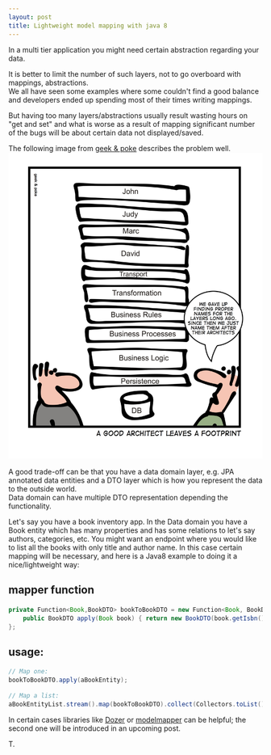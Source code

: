 ```yaml
---
layout: post
title: Lightweight model mapping with java 8
---
```


In a multi tier application you might need certain abstraction regarding your data.

It is better to limit the number of such layers, not to go overboard with mappings, abstractions.<br/>
We all have seen some examples where some couldn't find a good balance and developers ended up spending most of their times writing mappings.

But having too many layers/abstractions usually result wasting hours on "get and set" and what is worse as a result of mapping significant number of the bugs will be about certain data not displayed/saved.

The following image from <a href="http://geek-and-poke.com/geekandpoke/2013/7/13/foodprints" target="_blank">geek &amp; poke</a> describes the problem well.
![placeholder](./assets/footprints2.jpg "Good Architect leaves a footprint")

A good trade-off can be that you have a data domain layer, e.g. JPA annotated data entities and a DTO layer which is how you represent the data to the outside world.<br/>
Data domain can have multiple DTO representation depending the functionality.

Let's say you have a book inventory app. In the Data domain you have a Book entity which has many properties and has some relations to let's say authors, categories, etc.
You might want an endpoint where you would like to list all the books with only title and author name.
In this case certain mapping will be necessary, and here is a Java8 example to doing it a nice/lightweight way:

## mapper function
```java
private Function<Book,BookDTO> bookToBookDTO = new Function<Book, BookDTO>() {
    public BookDTO apply(Book book) { return new BookDTO(book.getIsbn(), book.getTitle(),book.getAuthor());}
};
```

## usage:
```java
// Map one:
bookToBookDTO.apply(aBookEntity);
```
```java
// Map a list:
aBookEntityList.stream().map(bookToBookDTO).collect(Collectors.toList());
```

In certain cases libraries like <a href="http://dozer.sourceforge.net/" target ="_blank">Dozer</a> or <a href="http://modelmapper.org/" target="_blank">modelmapper</a> can be helpful; the second one
will be introduced in an upcoming post.

T.